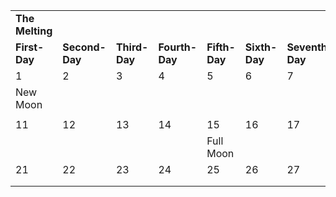 |                 |                |               |                |               |               |                 |               |               |               |
| --------------- | -------------- | ------------- | -------------- | ------------- | ------------- | --------------- | ------------- | ------------- | ------------- |
| **The Melting** |                |               |                |               |               |                 |               |               |               |
| **First-Day**   | **Second-Day** | **Third-Day** | **Fourth-Day** | **Fifth-Day** | **Sixth-Day** | **Seventh-Day** | **Eight-Day** | **Ninth-Day** | **Tenth-Day** |
| 1               | 2              | 3             | 4              | 5             | 6             | 7               | 8             | 9             | 10            |
| New Moon        |                |               |                |               |               |                 |               |               |               |
|                 |                |               |                |               |               |                 |               |               |               |
| 11              | 12             | 13            | 14             | 15            | 16            | 17              | 18            | 19            | 20            |
|                 |                |               |                | Full Moon     |               |                 |               |               |               |
| 21              | 22             | 23            | 24             | 25            | 26            | 27              | 28            | 29            | 30            |
|                 |                |               |                |               |               |                 |               |               |               |
|                 |                |               |                |               |               |                 |               |               |               |